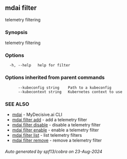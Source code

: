 ## mdai filter

telemetry filtering

### Synopsis

telemetry filtering

### Options

```
  -h, --help   help for filter
```

### Options inherited from parent commands

```
      --kubeconfig string    Path to a kubeconfig
      --kubecontext string   Kubernetes context to use
```

### SEE ALSO

* [mdai](mdai.md)	 - MyDecisive.ai CLI
* [mdai filter add](mdai_filter_add.md)	 - add a telemetry filter
* [mdai filter disable](mdai_filter_disable.md)	 - disable a telemetry filter
* [mdai filter enable](mdai_filter_enable.md)	 - enable a telemetry filter
* [mdai filter list](mdai_filter_list.md)	 - list telemetry filters
* [mdai filter remove](mdai_filter_remove.md)	 - remove a telemetry filter

###### Auto generated by spf13/cobra on 23-Aug-2024
